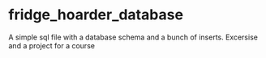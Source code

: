 # fridge_hoarder_database

A simple sql file with a database schema and a bunch of inserts. Excersise and a project for a course
